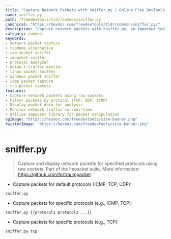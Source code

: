 ```yaml
---
title: "Capture Network Packets with Sniffer.py | Online Free DevTools by Hexmos"
name: sniffer.py
path: /freedevtools/tldr/common/sniffer.py
canonical: "https://hexmos.com/freedevtools/tldr/common/sniffer.py/"
description: "Capture network packets with Sniffer.py, an Impacket tool. Analyze TCP/IP traffic and monitor network activity effectively. Free online tool, no registration required."
category: common
keywords:
- network packet capture
- tcpdump alternative
- raw socket sniffer
- impacket sniffer
- protocol analyzer
- network traffic monitor
- linux packet sniffer
- windows packet sniffer
- icmp packet capture
- tcp packet capture
features:
- Capture network packets using raw sockets
- Filter packets by protocol (TCP, UDP, ICMP)
- Display packet data for analysis
- Monitor network traffic in real-time
- Utilize Impacket library for packet manipulation
ogImage: "https://hexmos.com/freedevtools/site-banner.png"
twitterImage: "https://hexmos.com/freedevtools/site-banner.png"
---
```


# sniffer.py

> Capture and display network packets for specified protocols using raw sockets.
> Part of the Impacket suite.
> More information: <https://github.com/fortra/impacket>.

- Capture packets for default protocols (ICMP, TCP, UDP):

`sniffer.py`

- Capture packets for specific protocols (e.g., ICMP, TCP):

`sniffer.py {{protocol1 protocol2 ...}}`

- Capture packets for specific protocols (e.g., TCP):

`sniffer.py tcp`
